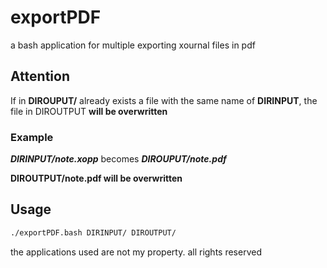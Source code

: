 # exportPDF
a bash application for multiple exporting xournal files in pdf

## Attention
If in **DIROUPUT/** already exists a file with the same name of **DIRINPUT**, the file in DIROUTPUT **will be overwritten**
### Example
***DIRINPUT/note.xopp*** becomes ***DIROUPUT/note.pdf***

**DIROUTPUT/note.pdf will be overwritten** 

## Usage
```bash
./exportPDF.bash DIRINPUT/ DIROUTPUT/
```
the applications used are not my property. all rights reserved
